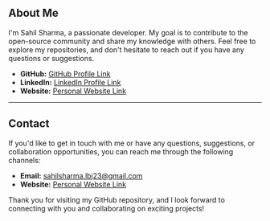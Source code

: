 ## About Me

I'm Sahil Sharma, a passionate developer. My goal is to contribute to the open-source community and share my knowledge with others. Feel free to explore my repositories, and don't hesitate to reach out if you have any questions or suggestions.

- **GitHub:** [GitHub Profile Link](https://github.com/Sahil-Sharma-23)
- **LinkedIn:** [LinkedIn Profile Link](https://www.linkedin.com/in/stem-sarman)
- **Website:** [Personal Website Link](https://sahilsharma.online)

---

## Contact

If you'd like to get in touch with me or have any questions, suggestions, or collaboration opportunities, you can reach me through the following channels:

- **Email:** [sahilsharma.lbj23@gmail.com](mailto:sahilsharma.lbj23@gmail.com)
- **Website:** [Personal Website Link](https://sahilsharma.online)

Thank you for visiting my GitHub repository, and I look forward to connecting with you and collaborating on exciting projects!

